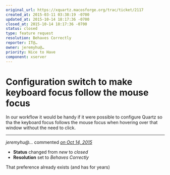 ```yaml
---
original_url: https://xquartz.macosforge.org/trac/ticket/2117
created_at: 2015-03-11 03:38:19 -0700
updated_at: 2015-10-14 18:17:36 -0700
closed_at: 2015-10-14 18:17:36 -0700
status: closed
type: feature request
resolution: Behaves Correctly
reporter: IT@…
owner: jeremyhu@…
priority: Nice to Have
component: xserver
---
```


Configuration switch to make keyboard focus follow the mouse focus
==================================================================


In our workflow it would be handy if it were possible to configure Quartz so tha the keyboard focus follows the mouse focus when hovering over that window without the need to click.



---

*jeremyhu@…* commented *[on Oct 14, 2015](https://xquartz.macosforge.org/trac/ticket/2117#comment:414 "October 14, 2015 at 6:17 PM PDT")*

-   **Status** changed from *new* to *closed*
-   **Resolution** set to *Behaves Correctly*

That preference already exists (and has for years)



